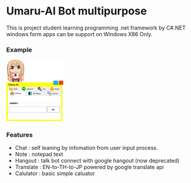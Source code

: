 # Umaru-AI Bot multipurpose
This is project student learning programming .net framework by C#.NET windows form apps can be support on Windows X86 Only.

### Example
<img src="https://raw.githubusercontent.com/tarathep/Umaru-AI/master/ref.jpg" width="30%">

### Features
- Chat : self leaning by infomation from user input process.
- Note : notepad text
- Hangout : talk bot connect with google hangout (now deprecated)
- Translate : EN-to-TH-to-JP powered by google translate api
- Calulator : basic simple caluator
